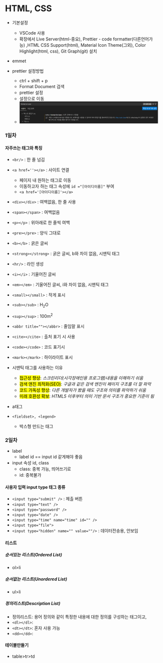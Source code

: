 # HTML, CSS

- 기본설정
  - VSCode 사용
  - 확장에서 Live Server(html-중요), Prettier - code formatter(다른언어가능) ,HTML CSS Support(html), Material Icon Theme(그외), Color Highlight(html, css), Git Graph(git) 설치
- emmet

- prettier 설정방법
  - ctrl + shift + p
  - Format Document 검색
  - prettier 설정
  - 설정으로 이동
  - <img src = "./img/img0001.png">

### 1일차

#### 자주쓰는 태그와 특징

- `<br/>` : 한 줄 넘김
- `<a href=''></a>` : 사이트 연결
  - 페이지 내 원하는 태그로 이동
  - 이동하고자 하는 태그 속성에 `id ="[아이디이름]"` 부여
  - `<a href='[아이디이름]'></a>`
- `<div></div>` : 여백없음, 한 줄 사용
- `<span></span>` : 여백없음
- `<p></p>` : 위아래로 한 줄씩 여백
- `<pre></pre>` : 양식 그대로
- `<b></b>` : 굵은 글씨
- `<strong></strong>` : 굵은 글씨, b와 차이 없음, 시맨틱 태그
- `<hr/>` : 라인 생성
- `<i></i>` : 기울어진 글씨
- `<em></em>` : 기울어진 글씨, i와 차이 없음, 시맨틱 태그
- `<small></small>` : 작게 표시
- `<sub></sub>` : H<sub>2</sub>O
- `<sup></sup>` : 100m<sup>2</sup>
- `<abbr title=""></abbr>` : 줄임말 표시
- `<cite></cite>` : 출처 표기 시 사용
- `<code></code>` : 코드 표기시
- `<mark></mark>` : 하이라이트 표시

- 시맨틱 태그를 사용하는 이유

  - <mark>접근성 향상</mark>: <em>스크린리더(시각장애인용 프로그램)내용을 이해하기 쉬움</em>
  - <mark>검색 앤진 최적화(SEO)</mark>: <em>구글과 같은 검색 엔진이 페이지 구조를 더 잘 파악</em>
  - <mark>코드 가독성 향상</mark>: <em>다른 개발자가 봤을 때도 구조와 의미를 파악하기 쉬움</em>
  - <mark>미래 호환성 확보</mark>: <em>HTML5 이후부터 의미 기반 문서 구조가 중요한 기준이 됨</em>

- a태그

- `<fieldset>, <legend>`
  - 박스형 만드는 태그

### 2일차

- label
  - label id == input id 같게해야 좋음
- input 속성 id, class
  - class: 중복 가능, 띄어쓰기로
  - id: 중복불가

#### 사용자 입력 input type 태그 종류

- `<input type="submit" />` : 제출 버튼
- `<input type="text" />`
- `<input type="password" />`
- `<input type="date" />`
- `<input type="time" name="time" id="" />`
- `<input type="file">`
- `<input type="hidden" name="" value=""/>` : 데이터전송용, 안보임

#### 리스트

##### 순서있는 리스트(Ordered List)

- ol>li

##### 순서없는 리스트(Unordered List)

- ul>li

##### 정의리스트(Description List)

- 정의리스트: 용어 정의와 같이 특정한 내용에 대한 정의를 구성하는 태그이고,
- `<dl></dl>`:
- `<dt></dt>`: 혼자 사용 가능
- `<dd></dd>`:

#### 테이블만들기

- table>tr>td
